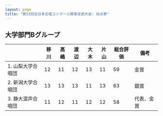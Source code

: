 ```yaml
---
layout: page
title: "第53回全日本合唱コンクール関東支部大会: 採点表"
---
```

大学部門Bグループ
-----------------

|                   | 移川 | 高嶋 | 渡辺 | 大木 | 片山 | 総合評価 | 備考       |
|-------------------|------|------|------|------|------|----------|------------|
| 1. 山梨大学合唱団 | 12   | 11   | 12   | 13   | 11   | 59       | 金賞       |
| 2. 新潟大学合唱団 | 13   | 13   | 13   | 11   | 13   | 63       | 銀賞       |
| 3. 静大混声合唱団 | 11   | 12   | 11   | 12   | 12   | 58       | 代表、金賞 |
